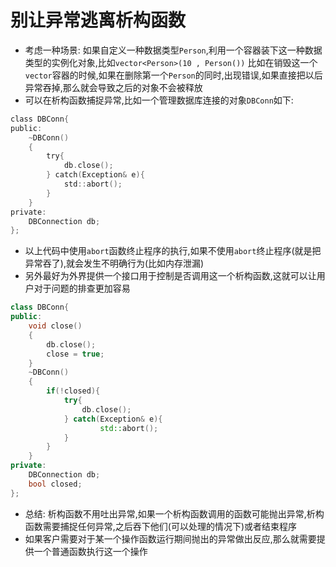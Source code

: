 # 别让异常逃离析构函数
- 考虑一种场景: 如果自定义一种数据类型`Person`,利用一个容器装下这一种数据类型的实例化对象,比如`vector<Person>(10 , Person())` 比如在销毁这一个`vector`容器的时候,如果在删除第一个`Person`的同时,出现错误,如果直接把以后异常吞掉,那么就会导致之后的对象不会被释放
- 可以在析构函数捕捉异常,比如一个管理数据库连接的对象`DBConn`如下:
```c
class DBConn{
public:
    ~DBConn()
    {
        try{
            db.close();
        } catch(Exception& e){
            std::abort();
        }
    }
private:
    DBConnection db;
};
```
- 以上代码中使用`abort`函数终止程序的执行,如果不使用`abort`终止程序(就是把异常吞了),就会发生不明确行为(比如内存泄漏)
- 另外最好为外界提供一个接口用于控制是否调用这一个析构函数,这就可以让用户对于问题的排查更加容易
```cpp
class DBConn{
public:
    void close()
    {
        db.close();
        close = true;
    }
    ~DBConn()
    {
        if(!closed){
            try{
                db.close();
            } catch(Exception& e){
                    std::abort();
            }
        }
    }
private:
    DBConnection db;
    bool closed;
};
```
- 总结: 析构函数不用吐出异常,如果一个析构函数调用的函数可能抛出异常,析构函数需要捕捉任何异常,之后吞下他们(可以处理的情况下)或者结束程序
- 如果客户需要对于某一个操作函数运行期间抛出的异常做出反应,那么就需要提供一个普通函数执行这一个操作
